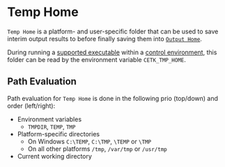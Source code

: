# Temp Home

`Temp Home` is a platform- and user-specific folder that can be used to save interim output results to before finally
saving them into [`Output Home`](../home_folder/output_home.md).

During running a [supported executable](../control_env/index.md#supported-executables) within a [control environment](../control_env/index.md),
this folder can be read by the environment variable `CETK_TMP_HOME`.

## Path Evaluation
Path evaluation for `Temp Home` is done in the following prio (top/down) and order (left/right):

- Environment variables
    - `TMPDIR`, `TEMP`, `TMP`
- Platform-specific directories
    - On Windows `C:\TEMP`, `C:\TMP`, `\TEMP` or `\TMP`
    - On all other platforms `/tmp`, `/var/tmp` or `/usr/tmp`
- Current working directory